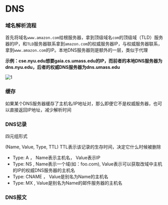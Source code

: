 # DNS

### 域名解析流程

首先将域名`www.amazon.com`给根服务器，拿到顶级域名`com`的顶级域（TLD）服务器的IP，和`TLD`服务器联系拿到`amazon.com`的权威服务器IP，与权威服务器联系，拿到`www.amazon.com`的IP。本地DNS服务器则是额外的一层，类似于代理

**示例：cse.nyu.edu想要gaia.cs.umass.edu的IP，而前者的本地DNS服务器为dns.nyu.edu，后者的权威DNS服务器为dns.umass.edu**



![1](D:\note\前端\计算机网络\src\1.png)

### 缓存

如果某个DNS服务器缓存了主机名/IP地址对，那么即便它不是权威服务器，也可以直接返回IP地址，减少解析时间



### DNS记录

四元组形式

(Name, Value, Type, TTL)  TTL表示该记录的生存时间，决定它什么时候被删除

- Type: A ， Name表示主机名， Value表示IP
- Type: NS ,  Name表示一个域(如：foo.com),  Value表示可以获取改域中主机的IP的权威DNS服务器的主机名
- Type: CNAME ， Value是别名为Name的主机名
- Type: MX ,  Value是别名为Name的邮件服务器的主机名



### DNS报文

